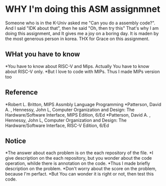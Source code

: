 # WHY I'm doing this ASM assignmnet

Someone who is in the K-Univ asked me "Can you do a assembly code?".
And I said "IDK about that", then he said "Oh, then try this"
That's why I am doing this assignment, and It gives me a joy on a boring day.
It is maden by the most generous person in korea. 
THX for Grace on this assignment. 

## WHat you have to know

*You have to know about RISC-V and Mips. Actually You have to know about RISC-V only.
*But I love to code with MIPs. Thus I made MIPs version too 

## Reference

*Robert L. Britton, MIPS Assmbly Language Programming
*Patterson, David A. , Hennessy, John L, Computer Organization and Design: The Hardware/Software Interface, MIPS Edition, 6/Ed
*Patterson, David A. , Hennessy, John L, Computer Organization and Design: The Hardware/Software Interface, RISC-V Edition, 6/Ed

## Notice

*The answer about each problem is on the each repository of the file.
*I give description on the each repository, but you wonder about the code operation, whilde there is annotation on the code.
*Thus I made briefly description on the problem.
*Don't worry about the score on the problem, because I'm perfact.
*But You can wonder it is right or not, then test this code.
